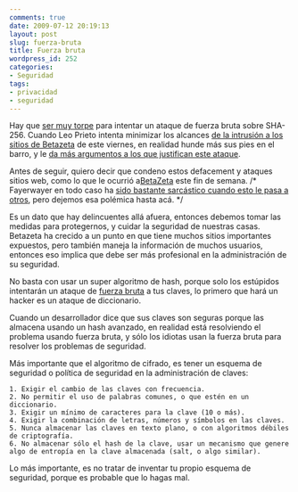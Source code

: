 ```yaml
---
comments: true
date: 2009-07-12 20:19:13
layout: post
slug: fuerza-bruta
title: Fuerza bruta
wordpress_id: 252
categories:
- Seguridad
tags:
- privacidad
- seguridad
---
```


Hay que [ser muy torpe](http://www.codinghorror.com/blog/archives/000631.html) para intentar un ataque de fuerza bruta sobre SHA-256. Cuando Leo Prieto intenta minimizar los alcances [de la intrusión a los sitios de Betazeta](http://leo.prie.to/2009/07/incidente-de-seguridad/) de este viernes, en realidad hunde más sus pies en el barro, y le [da más argumentos a los que justifican este ataque](http://www.antronio.com/comunidad/f7/fayerwayer-hackeado-betazeta-owen-503370/index10.html#post15579254).

Antes de seguir, quiero decir que condeno estos defacement y ataques sitios web, como lo que le ocurrió a[BetaZeta](http://www.betazeta.com/) este fin de semana. /* Fayerwayer en todo caso ha [sido bastante sarcástico cuando esto le pasa a otros](http://www.fayerwayer.com/2008/08/alerta-se-filtran-datos-personales-de-los-alumnos-de-la-usach/), pero dejemos esa polémica hasta acá. */

>   


Es un dato que hay delincuentes allá afuera, entonces debemos tomar las medidas para protegernos, y cuidar la seguridad de nuestras casas. Betazeta ha crecido a un punto en que tiene muchos sitios importantes expuestos, pero también maneja la información de muchos usuarios, entonces eso implica que debe ser más profesional en la administración de su seguridad.

No basta con usar un super algoritmo de hash, porque solo los estúpidos intentarán un ataque de [fuerza bruta](http://en.wikipedia.org/wiki/Brute_force_attack) a tus claves,  lo primero que hará un hacker es un ataque de diccionario.

Cuando un desarrollador dice que sus claves son seguras porque las almacena usando un hash avanzado, en realidad está resolviendo el problema usando fuerza bruta, y sólo los idiotas usan la fuerza bruta para resolver los problemas de seguridad.

Más importante que el algoritmo de cifrado, es tener un esquema de seguridad o política de seguridad en la administración de claves:

    1. Exigir el cambio de las claves con frecuencia.
    2. No permitir el uso de palabras comunes, o que estén en un diccionario.
    3. Exigir un mínimo de caracteres para la clave (10 o más).
    4. Exigir la combinación de letras, números y símbolos en las claves.
    5. Nunca almacenar las claves en texto plano, o con algoritmos débiles de criptografía.
    6. No almacenar sólo el hash de la clave, usar un mecanismo que genere algo de entropía en la clave almacenada (salt, o algo similar).

Lo más importante, es no tratar de inventar tu propio esquema de seguridad, porque es probable que lo hagas mal.



